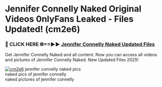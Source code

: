 # Jennifer Connelly Naked Original Videos 0nlyFans Leaked - Files Updated! (cm2e6)

<h3>🔴 CLICK HERE 🌐==►► <a href="https://tinyurl.com/yckcrads" rel="nofollow">Jennifer Connelly Naked Updated Files</a></h3>

Get Jennifer Connelly Naked and all content. Now you can access all videos and pictures of Jennifer Connelly Naked. New Updated Files 2025!

[![cm2e6](https://i.imgur.com/hpKpOFt.gif)](https://tinyurl.com/yckcrads)
jennifer connelly naked pics<br>
naked pics of jennifer connelly<br>
naked pictures of jennifer connelly
